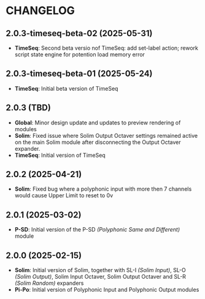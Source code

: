 # CHANGELOG

## 2.0.3-timeseq-beta-02 (2025-05-31)

* **TimeSeq**: Second beta versio nof TimeSeq: add set-label action; rework script state engine for potention load memory error

## 2.0.3-timeseq-beta-01 (2025-05-24)

* **TimeSeq**: Initial beta version of TimeSeq

## 2.0.3 (TBD)

* **Global**: Minor design update and updates to preview rendering of modules
* **Solim**: Fixed issue where Solim Output Octaver settings remained active on the main Solim module after disconnecting the Output Octaver expander.
* **TimeSeq**: Initial version of TimeSeq

## 2.0.2 (2025-04-21)

* **Solim**: Fixed bug where a polyphonic input with more then 7 channels would cause Upper Limit to reset to 0v

## 2.0.1 (2025-03-02)

* **P-SD**: Initial version of the P-SD *(Polyphonic Same and Different)* module

## 2.0.0 (2025-02-15)

* **Solim**: Initial version of Solim, together with SL-I *(Solim Input)*, SL-O *(Solim Output)*, Solim Input Octaver, Solim Output Octaver and SL-R *(Solim Random)* expanders
* **Pi-Po**: Initial version of Polyphonic Input and Polyphonic Output modules
